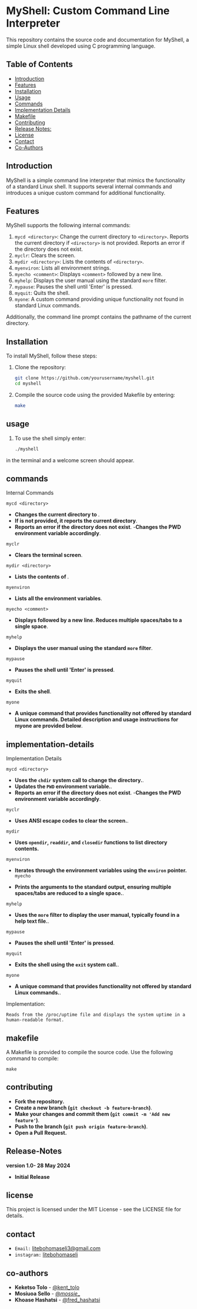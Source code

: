 # MyShell: Custom Command Line Interpreter

This repository contains the source code and documentation for MyShell, a simple Linux shell developed using C programming language.

## Table of Contents

- [Introduction](#introduction)
- [Features](#features)
- [Installation](#installation)
- [Usage](#usage)
- [Commands](#commands)
- [Implementation Details](#implementation-details)
- [Makefile](#makefile)
- [Contributing](#contributing)
- [Release Notes:](#Release-Notes)
- [License](#license)
- [Contact](#contact)
- [Co-Authors](#co-authors)

## Introduction

MyShell is a simple command line interpreter that mimics the functionality of a standard Linux shell. It supports several internal commands and introduces a unique custom command for additional functionality.

## Features

MyShell supports the following internal commands:

1. `mycd <directory>`: Change the current directory to `<directory>`. Reports the current directory if `<directory>` is not provided. Reports an error if the directory does not exist.
2. `myclr`: Clears the screen.
3. `mydir <directory>`: Lists the contents of `<directory>`.
4. `myenviron`: Lists all environment strings.
5. `myecho <comment>`: Displays `<comment>` followed by a new line.
6. `myhelp`: Displays the user manual using the standard `more` filter.
7. `mypause`: Pauses the shell until 'Enter' is pressed.
8. `myquit`: Quits the shell.
9. `myone`: A custom command providing unique functionality not found in standard Linux commands.

Additionally, the command line prompt contains the pathname of the current directory.

## Installation

To install MyShell, follow these steps:

1. Clone the repository:
   ```bash
   git clone https://github.com/yourusername/myshell.git
   cd myshell
2. Compile the source code using the provided Makefile by entering:
   ```bash
   make

## usage
1. To use the shell simply enter:
   ```bash
   ./myshell
in the terminal and a welcome screen should appear.

## commands
Internal Commands

`mycd <directory>`

 - **Changes the current directory to <directory>**.
 - **If <directory> is not provided, it reports the current directory**.
 - **Reports an error if the directory does not exist**.
 -**Changes the PWD environment variable accordingly**.

`myclr`

 - **Clears the terminal screen**.

`mydir <directory>`

 - **Lists the contents of <directory>**.

`myenviron`

 - **Lists all the environment variables**.

`myecho <comment>`

 - **Displays <comment> followed by a new line. Reduces multiple spaces/tabs to a single space**.

`myhelp`

 - **Displays the user manual using the standard `more` filter**.

`mypause`

 - **Pauses the shell until 'Enter' is pressed**.

`myquit`

 - **Exits the shell**.
 
`myone`
 - **A unique command that provides functionality not offered by standard Linux commands.
   Detailed description and usage instructions for myone are provided below**.
   
## implementation-details
Implementation Details

`mycd <directory>`

 - **Uses the `chdir` system call to change the directory.**.
 - **Updates the `PWD` environment variable.**.
 - **Reports an error if the directory does not exist**.
 -**Changes the PWD environment variable accordingly**.


`myclr`

 - **Uses ANSI escape codes to clear the screen.**.

`mydir`

 - **Uses `opendir`, `readdir`, and `closedir` functions to list directory contents.**

`myenviron`

 - **Iterates through the environment variables using the `environ` pointer.**
`myecho `

 - **Prints the arguments to the standard output, ensuring multiple spaces/tabs are reduced to a single space.**.

`myhelp`

 - **Uses the `more` filter to display the user manual, typically found in a help text file.**.

`mypause`

 - **Pauses the shell until 'Enter' is pressed**.

`myquit`

 - **Exits the shell using the `exit` system call.**.
 
`myone`
 - **A unique command that provides functionality not offered by standard Linux commands.**.



Implementation:

    Reads from the /proc/uptime file and displays the system uptime in a human-readable format.
## makefile
A Makefile is provided to compile the source code. Use the following command to compile:

    make

## contributing
 - **Fork the repository.**
 - **Create a new branch (`git checkout -b feature-branch`)**.
 - **Make your changes and commit them (`git commit -m 'Add new feature'`)**.
 - **Push to the branch (`git push origin feature-branch`)**.
 - **Open a Pull Request.**
## Release-Notes
**version 1.0- 28 May 2024**
- **Initial Release**

## license
This project is licensed under the MIT License - see the LICENSE file for details.
## contact
- `Email:` litebohomaseli3@gmail.com
- `instagram:` [litebohomaseli](https://www.instagram.com/litebohomaseli/)
## co-authors
- **Keketso Tolo** - [@kent_tolo](https://www.instagram.com/kent_tolo/)
- **Mosiuoa Sello** - [@_mossie__](https://www.instagram.com/_mossie__/)
- **Khoase Hashatsi** - [@fred_hashatsi](https://www.instagram.com/fred_hashatsi/)


